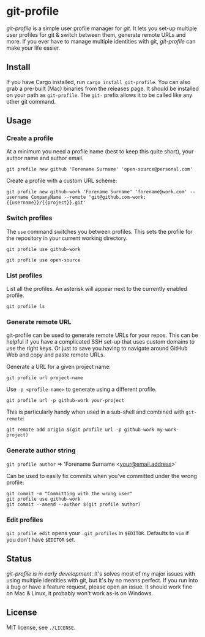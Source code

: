 git-profile
==========

*git-profile* is a simple user profile manager for *git*. It lets you set-up multiple user profiles for git & switch
between them, generate remote URLs and more. If you ever have to manage multiple identities with git, *git-profile* can make
your life easier.

## Install

If you have Cargo installed, run `cargo install git-profile`. You can also grab a pre-built (Mac) binaries from the releases page.
It should be installed on your path as `git-profile`. The `git-` prefix allows it to be called like any other git command.

## Usage

### Create a profile
At a minimum you need a profile name (best to keep this quite short), your author name and author email.

`git profile new github 'Forename Surname' 'open-source@personal.com'`

Create a profile with a custom URL scheme:

`git profile new github-work 'Forename Surname' 'forename@work.com' --username CompanyName --remote 'git@github.com-work:{{username}}/{{project}}.git'`

### Switch profiles
The `use` command switches you between profiles. This sets the profile for the repository in your current working directory.

`git profile use github-work`

`git profile use open-source`


### List profiles
List all the profiles. An asterisk will appear next to the currently enabled profile.

`git profile ls`

### Generate remote URL
git-profile can be used to generate remote URLs for your repos. This can be helpful if you have a complicated SSH
set-up that uses custom domains to use the right keys. Or just to save you having to navigate around GitHub Web
and copy and paste remote URLs.

Generate a URL for a given project name:

`git profile url project-name`

Use `-p <profile-name>` to generate using a different profile.

`git profile url -p github-work your-project`

This is particularly handy when used in a sub-shell and combined with `git-remote`:

`git remote add origin $(git profile url -p github-work my-work-project)`

### Generate author string
`git profile author` => 'Forename Surname \<your@email.address\>'

Can be used to easily fix commits when you've committed under the wrong profile:
```
git commit -m "Committing with the wrong user"
git profile use github-work
git commit --amend --author $(git profile author)
```

### Edit profiles
`git profile edit` opens your `.git_profiles` in `$EDITOR`. Defaults to `vim` if you don't have `$EDITOR` set.


## Status

*git-profile is in early development*. It's solves most of my major issues with using multiple identities with git, but it's by no means perfect.
If you run into a bug or have a feature request, please open an issue. It should work fine on Mac & Linux, it probably won't work as-is on Windows.


## License

MIT license, see `./LICENSE`.
